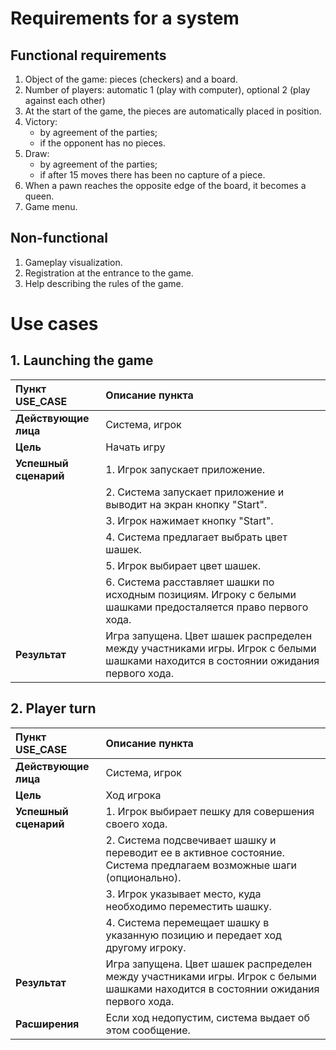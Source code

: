# Requirements for a system
## Functional requirements
1. Object of the game: pieces (checkers) and a board.
2. Number of players: automatic 1 (play with computer), optional 2 (play against each other)
3. At the start of the game, the pieces are automatically placed in position.
4. Victory: 
    * by agreement of the parties; 
    * if the opponent has no pieces.
5. Draw:
    * by agreement of the parties;
    * if after 15 moves there has been no capture of a piece.
6. When a pawn reaches the opposite edge of the board, it becomes a queen.
7. Game menu.
## Non-functional
1. Gameplay visualization. 
2. Registration at the entrance to the game.
3. Help describing the rules of the game.
# Use cases
## 1. Launching the game
| Пункт USE_CASE | Описание пункта |
|:-----------|:------------|
| __Действующие лица__ | Система, игрок |
| __Цель__ | Начать игру |
| __Успешный сценарий__ | 1. Игрок запускает приложение.
|| 2. Система запускает приложение и выводит на экран кнопку "Start".
|| 3. Игрок нажимает кнопку "Start".
|| 4. Система предлагает выбрать цвет шашек.
|| 5. Игрок выбирает цвет шашек.
|| 6. Система расставляет шашки по исходным позициям. Игроку с белыми шашками предосталяется право первого хода.
| __Результат__ | Игра запущена. Цвет шашек распределен между участниками игры. Игрок с белыми шашками находится в состоянии ожидания первого хода. |
## 2. Player turn
| Пункт USE_CASE | Описание пункта |
|:-----------|:------------|
| __Действующие лица__ | Система, игрок |
| __Цель__ | Ход игрока |
| __Успешный сценарий__ | 1. Игрок выбирает пешку для совершения своего хода.
|| 2. Система подсвечивает шашку и переводит ее в активное состояние. Система предлагаем возможные шаги (опционально).
|| 3. Игрок указывает место, куда необходимо переместить шашку.
|| 4. Система перемещает шашку в указанную позицию и передает ход другому игроку.
| __Результат__ | Игра запущена. Цвет шашек распределен между участниками игры. Игрок с белыми шашками находится в состоянии ожидания первого хода. |
| __Расширения__ | Если ход недопустим, система выдает об этом сообщение. 
